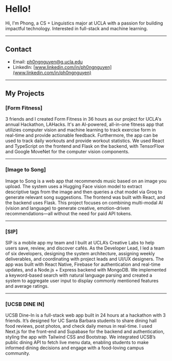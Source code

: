 # Hello!

Hi, I'm Phong, a CS + Linguistics major at UCLA with a passion for building impactful technology. Interested in full-stack and machine learning.

---

## Contact

- Email: ph0ngnguyen@g.ucla.edu  
- LinkedIn: [www.linkedin.com/in/ph0ngnguyen](www.linkedin.com/in/ph0ngnguyen)

---

## My Projects

### [Form Fitness]

3 friends and I created Form Fitness in 36 hours as our project for UCLA's annual Hackathon, LAHacks. It's an AI-powered, all-in-one fitness app that utilizies computer vision and machine learning to track exercise form in real-time and provide actionable feedback. Furthermore, the app can be used to track daily workouts and provide workout statistics. We used React and TypeScript on the frontend and Flask on the backend, with TensorFlow and Google MoveNet for the computer vision components.

---

### [Image to Song]

Image to Song is a web app that recommends music based on an image you upload. The system uses a Hugging Face vision model to extract descriptive tags from the image and then queries a chat model via Groq to generate relevant song suggestions. The frontend was built with React, and the backend uses Flask. This project focuses on combining multi-modal AI (vision and language) to generate creative, emotion-driven recommendations—all without the need for paid API tokens.


---

### [SIP]

SIP is a mobile app my team and I built at UCLA’s Creative Labs to help users save, review, and discover cafés. As the Developer Lead, I led a team of six developers, designing the system architecture, assigning weekly deliverables, and coordinating with project leads and UI/UX designers. The app was built with React Native, Firebase for authentication and real-time updates, and a Node.js + Express backend with MongoDB. We implemented a keyword-based search with natural language parsing and created a system to aggregate user input to display commonly mentioned features and average ratings.

---

### [UCSB DINE IN]

UCSB Dine-In is a full-stack web app built in 24 hours at a hackathon with 3 friends. It’s designed for UC Santa Barbara students to share dining hall food reviews, post photos, and check daily menus in real-time. I used Next.js for the front-end and Supabase for the backend and authentication, styling the app with Tailwind CSS and Bootstrap. We integrated UCSB’s public dining API to fetch live menu data, enabling students to make informed dining decisions and engage with a food-loving campus community.



